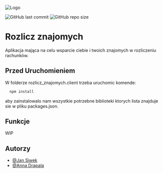 
![Logo](https://i.ibb.co/khWw1FS/logo-po-edycji.png)

![GitHub last commit](https://img.shields.io/github/last-commit/jansiw/rozlicz_znajomych)
![GitHub repo size](https://img.shields.io/github/repo-size/jansiw/rozlicz_znajomych)







# Rozlicz znajomych

Aplikacja mająca na celu wsparcie ciebie i twoich znajomych w rozliczeniu rachunków. 

## Przed Uruchomieniem
W folderze rozlicz_znajomych.client trzeba uruchomic komende:
```bash
  npm install
```
aby zainstalowalo nam wszystkie potrzebne biblioteki ktorych lista znajduje sie w pliku packages.json.
## Funkcje

WIP


## Autorzy

- [@Jan Siwek](https://www.github.com/jansiw)
- [@Anna Drapala](https://www.github.com/annadrapala)


